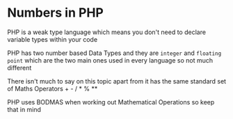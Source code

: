 # Numbers in PHP

PHP is a weak type language which means you don't need to declare variable types within your code

PHP has two number based Data Types and they are `integer` and `floating point` which are the two main ones used in every language so not much different

There isn't much to say on this topic apart from it has the same standard set of Maths Operators + - / * % **

PHP uses BODMAS when working out Mathematical Operations so keep that in mind